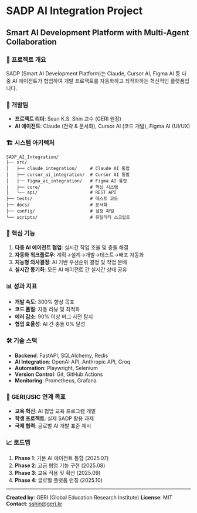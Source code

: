 # SADP AI Integration Project
## Smart AI Development Platform with Multi-Agent Collaboration

### 🎯 프로젝트 개요
SADP (Smart AI Development Platform)는 Claude, Cursor AI, Figma AI 등 다중 AI 에이전트가 협업하여 개발 프로젝트를 자동화하고 최적화하는 혁신적인 플랫폼입니다.

### 👥 개발팀
- **프로젝트 리더**: Sean K.S. Shin 교수 (GERI 원장)
- **AI 에이전트**: Claude (전략 & 문서화), Cursor AI (코드 개발), Figma AI (UI/UX)

### 🏗️ 시스템 아키텍처
```
SADP_AI_Integration/
├── src/
│   ├── claude_integration/     # Claude AI 통합
│   ├── cursor_ai_integration/  # Cursor AI 통합  
│   ├── figma_ai_integration/   # Figma AI 통합
│   ├── core/                   # 핵심 시스템
│   └── api/                    # REST API
├── tests/                      # 테스트 코드
├── docs/                       # 문서화
├── config/                     # 설정 파일
└── scripts/                    # 유틸리티 스크립트
```

### 🚀 핵심 기능
1. **다중 AI 에이전트 협업**: 실시간 작업 조율 및 충돌 해결
2. **자동화 워크플로우**: 계획→설계→개발→테스트→배포 자동화
3. **지능형 의사결정**: AI 기반 우선순위 결정 및 작업 분배
4. **실시간 동기화**: 모든 AI 에이전트 간 실시간 상태 공유

### 📊 성과 지표
- **개발 속도**: 300% 향상 목표
- **코드 품질**: 자동 리뷰 및 최적화
- **에러 감소**: 90% 이상 버그 사전 탐지
- **협업 효율성**: AI 간 충돌 0% 달성

### 🛠️ 기술 스택
- **Backend**: FastAPI, SQLAlchemy, Redis
- **AI Integration**: OpenAI API, Anthropic API, Groq
- **Automation**: Playwright, Selenium
- **Version Control**: Git, GitHub Actions
- **Monitoring**: Prometheus, Grafana

### 🎯 GERI/JSIC 연계 목표
- **교육 혁신**: AI 협업 교육 프로그램 개발
- **학생 프로젝트**: 실제 SADP 활용 과제
- **국제 협력**: 글로벌 AI 개발 표준 제시

### 📈 로드맵
1. **Phase 1**: 기본 AI 에이전트 통합 (2025.07)
2. **Phase 2**: 고급 협업 기능 구현 (2025.08)
3. **Phase 3**: 교육 적용 및 확산 (2025.09)
4. **Phase 4**: 글로벌 플랫폼 런칭 (2025.10)

---
**Created by**: GERI (Global Education Research Institute)
**License**: MIT
**Contact**: sshin@geri.kr

